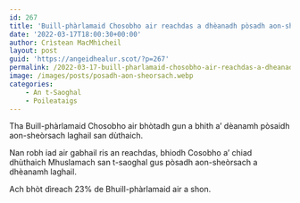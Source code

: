 ```yaml
---
id: 267
title: 'Buill-phàrlamaid Chosobho air reachdas a dhèanadh pòsadh aon-sheòrsach laghail a dhiùltadh'
date: '2022-03-17T18:00:30+00:00'
author: Crìstean MacMhìcheil
layout: post
guid: 'https://angeidhealur.scot/?p=267'
permalink: /2022-03-17-buill-pharlamaid-chosobho-air-reachdas-a-dheanadh-posadh-aon-sheorsach-laghail-a-dhiultadh/
image: /images/posts/posadh-aon-sheorsach.webp
categories:
    - An t-Saoghal
    - Poileataigs
---
```


Tha Buill-phàrlamaid Chosobho air bhòtadh gun a bhith a’ dèanamh pòsaidh aon-sheòrsach laghail san dùthaich.

Nan robh iad air gabhail ris an reachdas, bhiodh Cosobho a’ chiad dhùthaich Mhuslamach san t-saoghal gus pòsadh aon-sheòrsach a dhèanamh laghail.

Ach bhòt dìreach 23% de Bhuill-phàrlamaid air a shon.
